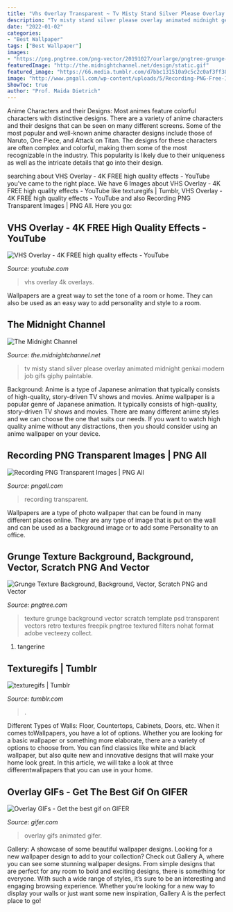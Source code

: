 ```yaml
---
title: "Vhs Overlay Transparent ~ Tv Misty Stand Silver Please Overlay Animated Midnight Genkai Modern Job Gifs Giphy Paintable"
description: "Tv misty stand silver please overlay animated midnight genkai modern job gifs giphy paintable"
date: "2022-01-02"
categories:
- "Best Wallpaper"
tags: ["Best Wallpaper"]
images:
- "https://png.pngtree.com/png-vector/20191027/ourlarge/pngtree-grunge-texture-background-png-image_1872415.jpg"
featuredImage: "http://the.midnightchannel.net/design/static.gif"
featured_image: "https://66.media.tumblr.com/d7bbc131510a9c5c2c0af3ff38c5bf49/edcd8d88db822f91-ff/s400x600/ed556021135ecdf2c49608102b3f5710bce685ec.gifv"
image: "http://www.pngall.com/wp-content/uploads/5/Recording-PNG-Free-Image.png"
ShowToc: true
author: "Prof. Maida Dietrich"
---
```



Anime Characters and their Designs: Most animes feature colorful characters with distinctive designs.
There are a variety of anime characters and their designs that can be seen on many different screens. Some of the most popular and well-known anime character designs include those of Naruto, One Piece, and Attack on Titan. The designs for these characters are often complex and colorful, making them some of the most recognizable in the industry. This popularity is likely due to their uniqueness as well as the intricate details that go into their design.

	

		
searching about VHS Overlay - 4K FREE high quality effects - YouTube you've came to the right place. We have 6 Images about VHS Overlay - 4K FREE high quality effects - YouTube like texturegifs | Tumblr, VHS Overlay - 4K FREE high quality effects - YouTube and also Recording PNG Transparent Images | PNG All. Here you go:
		
    
## VHS Overlay - 4K FREE High Quality Effects - YouTube

<img loading=lazy src="https://i.ytimg.com/vi/TXYGY_UjVlg/maxresdefault.jpg" onerror="this.onerror=null;this.src='https://tse2.mm.bing.net/th?id=OIP.dqIDigSg9dgtnJ49rCoyHAHaEK&amp;pid=15.1';" alt="VHS Overlay - 4K FREE high quality effects - YouTube">

_Source: youtube.com_

>vhs overlay 4k overlays. 

	

Wallpapers are a great way to set the tone of a room or home. They can also be used as an easy way to add personality and style to a room.

    
## The Midnight Channel

<img loading=lazy src="http://the.midnightchannel.net/design/static.gif" onerror="this.onerror=null;this.src='https://tse1.mm.bing.net/th?id=OIP.ag5xPoshgAwu0Dmmd2YTaQHaEJ&amp;pid=15.1';" alt="The Midnight Channel">

_Source: the.midnightchannel.net_

>tv misty stand silver please overlay animated midnight genkai modern job gifs giphy paintable. 

	

Background: Anime is a type of Japanese animation that typically consists of high-quality, story-driven TV shows and movies.
Anime wallpaper is a popular genre of Japanese animation. It typically consists of high-quality, story-driven TV shows and movies. There are many different anime styles and we can choose the one that suits our needs. If you want to watch high quality anime without any distractions, then you should consider using an anime wallpaper on your device.

    
## Recording PNG Transparent Images | PNG All

<img loading=lazy src="http://www.pngall.com/wp-content/uploads/5/Recording-PNG-Free-Image.png" onerror="this.onerror=null;this.src='https://tse3.mm.bing.net/th?id=OIP.kYsDZgi7pK9GhHb9WROFpgHaFc&amp;pid=15.1';" alt="Recording PNG Transparent Images | PNG All">

_Source: pngall.com_

>recording transparent. 

	



Wallpapers are a type of photo wallpaper that can be found in many different places online. They are any type of image that is put on the wall and can be used as a background image or to add some Personality to an office.

    
## Grunge Texture Background, Background, Vector, Scratch PNG And Vector

<img loading=lazy src="https://png.pngtree.com/png-vector/20191027/ourlarge/pngtree-grunge-texture-background-png-image_1872415.jpg" onerror="this.onerror=null;this.src='https://tse4.mm.bing.net/th?id=OIP.Dp5iDN_umdMjuBbhOVGL5AHaHa&amp;pid=15.1';" alt="Grunge Texture Background, Background, Vector, Scratch PNG and Vector">

_Source: pngtree.com_

>texture grunge background vector scratch template psd transparent vectors retro textures freepik pngtree textured filters nohat format adobe vecteezy collect. 

	

1. tangerine 

    
## Texturegifs | Tumblr

<img loading=lazy src="https://66.media.tumblr.com/d7bbc131510a9c5c2c0af3ff38c5bf49/edcd8d88db822f91-ff/s400x600/ed556021135ecdf2c49608102b3f5710bce685ec.gifv" onerror="this.onerror=null;this.src='https://tse4.mm.bing.net/th?id=OIP.b36TdES6yzZY4sgZTY7PagAAAA&amp;pid=15.1';" alt="texturegifs | Tumblr">

_Source: tumblr.com_

>. 

	

Different Types of Walls: Floor, Countertops, Cabinets, Doors, etc.
When it comes toWallpapers, you have a lot of options. Whether you are looking for a basic wallpaper or something more elaborate, there are a variety of options to choose from. You can find classics like white and black wallpaper, but also quite new and innovative designs that will make your home look great. In this article, we will take a look at three differentwallpapers that you can use in your home.

    
## Overlay GIFs - Get The Best Gif On GIFER

<img loading=lazy src="https://i.gifer.com/origin/05/05eaa8a6037b38b22fdf65937917d994_w200.gif" onerror="this.onerror=null;this.src='https://tse2.mm.bing.net/th?id=OIP.qKNtOw76X8WqSDfreuV7kwAAAA&amp;pid=15.1';" alt="Overlay GIFs - Get the best gif on GIFER">

_Source: gifer.com_

>overlay gifs animated gifer. 

	

Gallery: A showcase of some beautiful wallpaper designs.
Looking for a new wallpaper design to add to your collection? Check out Gallery A, where you can see some stunning wallpaper designs. From simple designs that are perfect for any room to bold and exciting designs, there is something for everyone. With such a wide range of styles, it’s sure to be an interesting and engaging browsing experience. Whether you’re looking for a new way to display your walls or just want some new inspiration, Gallery A is the perfect place to go!





	
	
